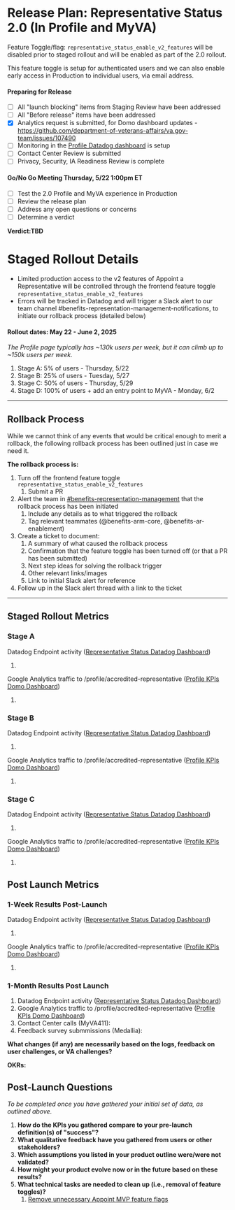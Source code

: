 # Release Plan: Representative Status 2.0 (In Profile and MyVA)

Feature Toggle/flag:
`representative_status_enable_v2_features` will be disabled prior to staged rollout and will be enabled as part of the 2.0 rollout. 

This feature toggle is setup for authenticated users and we can also enable early access in Production to individual users, via email address.

#### Preparing for Release
- [ ] All "launch blocking" items from Staging Review have been addressed
- [ ] All "Before release" items have been addressed
- [x] Analytics request is submitted, for Domo dashboard updates - https://github.com/department-of-veterans-affairs/va.gov-team/issues/107490
- [ ] Monitoring in the [Profile Datadog dashboard](https://vagov.ddog-gov.com/dashboard/86m-u8e-z5x/authenticated-experience-profile?fromUser=false&refresh_mode=sliding&from_ts=1746734846272&to_ts=1747339646272&live=true) is setup
- [ ] Contact Center Review is submitted 
- [ ] Privacy, Security, IA Readiness Review is complete

#### Go/No Go Meeting Thursday, 5/22 1:00pm ET
- [ ] Test the 2.0 Profile and MyVA experience in Production
- [ ] Review the release plan
- [ ] Address any open questions or concerns 
- [ ] Determine a verdict

**Verdict:TBD**

# Staged Rollout Details

- Limited production access to the v2 features of Appoint a Representative will be controlled through the frontend feature toggle `representative_status_enable_v2_features`
- Errors will be tracked in Datadog and will trigger a Slack alert to our team channel #benefits-representation-management-notifications, to initiate our rollback process (detailed below)

#### Rollout dates: May 22 - June 2, 2025
_The Profile page typically has ~130k users per week, but it can climb up to ~150k users per week._
1. Stage A: 5% of users - Thursday, 5/22
2. Stage B: 25% of users - Tuesday, 5/27
3. Stage C: 50% of users - Thursday, 5/29
4. Stage D: 100% of users + add an entry point to MyVA - Monday, 6/2

***

## Rollback Process

While we cannot think of any events that would be critical enough to merit a rollback, the following rollback process has been outlined just in case we need it.

**The rollback process is:**
1. Turn off the frontend feature toggle `representative_status_enable_v2_features` 
   1. Submit a PR
2. Alert the team in [#benefits-representation-management](https://slack.com/archives/C05L6HSJLHM) that the rollback process has been initiated
   1. Include any details as to what triggered the rollback
   2. Tag relevant teammates (@benefits-arm-core, @benefits-ar-enablement)
3. Create a ticket to document:
   1. A summary of what caused the rollback process
   2. Confirmation that the feature toggle has been turned off (or that a PR has been submitted)
   3. Next step ideas for solving the rollback trigger
   4. Other relevant links/images
   5. Link to initial Slack alert for reference
4. Follow up in the Slack alert thread with a link to the ticket

***

## Staged Rollout Metrics
### Stage A
Datadog Endpoint activity ([Representative Status Datadog Dashboard](https://vagov.ddog-gov.com/dashboard/ttj-p2z-9gh?fromUser=true&refresh_mode=sliding&from_ts=1734903344987&to_ts=1737581744987&live=true))

1. 

Google Analytics traffic to /profile/accredited-representative ([Profile KPIs Domo Dashboard](https://va-gov.domo.com/page/1834995012))

1. 

### Stage B 
Datadog Endpoint activity ([Representative Status Datadog Dashboard](https://vagov.ddog-gov.com/dashboard/ttj-p2z-9gh?fromUser=true&refresh_mode=sliding&from_ts=1734903344987&to_ts=1737581744987&live=true))

1. 

Google Analytics traffic to /profile/accredited-representative ([Profile KPIs Domo Dashboard](https://va-gov.domo.com/page/1834995012))

1. 

### Stage C 
Datadog Endpoint activity ([Representative Status Datadog Dashboard](https://vagov.ddog-gov.com/dashboard/ttj-p2z-9gh?fromUser=true&refresh_mode=sliding&from_ts=1734903344987&to_ts=1737581744987&live=true))

1. 

Google Analytics traffic to /profile/accredited-representative ([Profile KPIs Domo Dashboard](https://va-gov.domo.com/page/1834995012))

1. 

## Post Launch Metrics

### 1-Week Results Post-Launch 
Datadog Endpoint activity ([Representative Status Datadog Dashboard](https://vagov.ddog-gov.com/dashboard/ttj-p2z-9gh?fromUser=true&refresh_mode=sliding&from_ts=1734903344987&to_ts=1737581744987&live=true))

1. 

Google Analytics traffic to /profile/accredited-representative ([Profile KPIs Domo Dashboard](https://va-gov.domo.com/page/1834995012))

1. 

### 1-Month Results Post Launch

1. Datadog Endpoint activity ([Representative Status Datadog Dashboard](https://vagov.ddog-gov.com/dashboard/ttj-p2z-9gh?fromUser=true&refresh_mode=sliding&from_ts=1734903344987&to_ts=1737581744987&live=true))
2. Google Analytics traffic to /profile/accredited-representative ([Profile KPIs Domo Dashboard](https://va-gov.domo.com/page/1834995012))
12. Contact Center calls (MyVA411): 
13. Feedback survey submmissions (Medallia): 

**What changes (if any) are necessarily based on the logs, feedback on user challenges, or VA challenges?**  

**OKRs:**


## Post-Launch Questions

_To be completed once you have gathered your initial set of data, as outlined above._

1. **How do the KPIs you gathered compare to your pre-launch definition(s) of "success"?**
2. **What qualitative feedback have you gathered from users or other stakeholders?** 
3. **Which assumptions you listed in your product outline were/were not validated?**
4. **How might your product evolve now or in the future based on these results?** 
5. **What technical tasks are needed to clean up (i.e., removal of feature toggles)?**
   1. [Remove unnecessary Appoint MVP feature flags](https://github.com/department-of-veterans-affairs/va.gov-team/issues/99680)
